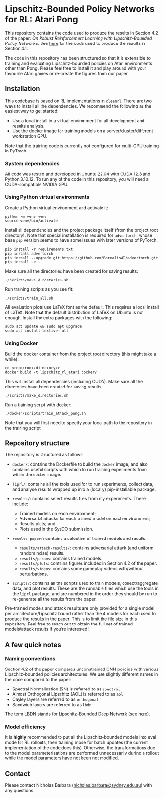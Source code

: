 # Lipschitz-Bounded Policy Networks for RL: Atari Pong

This repository contains the code used to produce the results in Section 4.2 of the paper: *On Robust Reinforcement Learning with Lipschitz-Bounded Policy Networks*. See [here](https://github.com/nic-barbara/Lipschitz-RL-MJX) for the code used to produce the results in Section 4.1.

The code in this repository has been structured so that it is extensible to training and evaluating Lipschitz-bounded policies on Atari environments other than Pong. Please feel free to install it and play around with your favourite Atari games or re-create the figures from our paper.


## Installation

This codebase is based on RL implementations in [`cleanrl`](https://github.com/vwxyzjn/cleanrl). There are two ways to install all the dependencies. We recommend the following as the easiest way to get started:
- Use a local install in a virtual environment for all development and results analysis.
- Use the docker image for training models on a server/cluster/different workstation GPU.

Note that the training code is currently not configured for multi-GPU training in PyTorch.

### System dependencies

All code was tested and developed in Ubuntu 22.04 with CUDA 12.3 and Python 3.10.12. To run any of the code in this repository, you will need a CUDA-compatible NVIDIA GPU.


### Using Python virtual environments

Create a Python virtual environment and activate it:

    python -m venv venv
    source venv/bin/activate

Install all dependencies and the project package itself (from the project root directory). Note that special installation is required for `advertorch`, whose base `pip` version seems to have some issues with later versions of PyTorch.

    pip install -r requirements.txt
    pip install advertorch
    pip install --upgrade git+https://github.com/BorealisAI/advertorch.git
    pip install -e .

Make sure all the directories have been created for saving results:

    ./scripts/make_directories.sh

Run training scripts as you see fit:

    ./scripts/train_all.sh

All evaluation plots use LaTeX font as the default. This requires a local install of LaTeX. Note that the default distribution of LaTeX on Ubuntu is not enough. Install the extra packages with the following:

    sudo apt update && sudo apt upgrade
    sudo apt install texlive-full

### Using Docker

Build the docker container from the project root directory (this might take a while):

    cd <repo/root/directory/>
    docker build -t lipschitz_rl_atari docker/

This will install all dependencies (including CUDA). Make sure all the directories have been created for saving results:

    ./scripts/make_directories.sh

Run a training script with docker:

    ./docker/scripts/train_attack_pong.sh

Note that you will first need to specify your local path to the repository in the training script.


## Repository structure

The repository is structured as follows:

- `docker/`: contains the Dockerfile to build the `docker` image, and also contains useful scripts with which to run training experiments from within the `docker` image.

- `liprl/`: contains all the tools used for to run experiments, collect data, and analyse results wrapped up into a (locally) pip-installable package.

- `results/`: contains select results files from my experiments. These include:
    - Trained models on each environment;
    - Adversarial attacks for each trained model on each environment;
    - Results plots; and
    - Plots used in the SysDO submission.

- `results-paper/`: contains a selection of trained models and results:
    - `results/attack-results/`: contains adversarial attack (and uniform random noise) results.
    - `results/params`: contains trained models.
    - `results/plots`: contains figures included in Section 4.2 of the paper.
    - `results/videos`: contains some gameplay videos with/without perturbations.

- `scripts/`: contains all the scripts used to train models, collect/aggregate data, and plot results. These are the runnable files which use the tools in the `liprl` package, and are numbered in the order they should be run to re-generate all the results from the paper.

Pre-trained models and attack results are only provided for a single model per architecture/Lipschitz bound rather than the 4 models for each used to produce the results in the paper. This is to limit the file size in this repository. Feel free to reach out to obtain the full set of trained models/attack results if you're interested!


## A few quick notes

### Naming conventions

Section 4.2 of the paper compares unconstrained CNN policies with various Lipschitz-bounded policies architectures. We use slightly different names in the code compared to the paper:
- Spectral Normalisation (SN) is referred to as `spectral`
- Almost Orthogonal Lipschitz (AOL) is referred to as `aol`
- Cayley layers are referred to as `orthogonal`
- Sandwich layers are referred to as `lbdn`

The term LBDN stands for Lipschitz-Bounded Deep Network (see [here](https://github.com/acfr/LBDN)).

### Model efficiency

It is **highly** recommended to put all the Lipschitz-bounded models into eval mode for RL rollouts, then training mode for batch updates (the current implementation of the code does this). Otherwise, the transformations due to the model parameterisations are performed unnecessarily during a rollout while the model parameters have not been not modified.


## Contact

Please contact Nicholas Barbara (nicholas.barbara@sydney.edu.au) with any questions.
